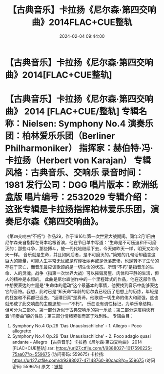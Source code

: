 ﻿---
title: 【古典音乐】卡拉扬《尼尔森·第四交响曲》2014FLAC+CUE整轨
date: 2024-02-04 09:44:00
categories: 古典音乐、新世纪、纯音雅乐
tags: 纯音雅乐
---
# 【古典音乐】卡拉扬《尼尔森·第四交响曲》2014[FLAC+CUE整轨]

【古典音乐】卡拉扬《尼尔森·第四交响曲》 2014
[FLAC+CUE/整轨]
专辑名称：Nielsen: Symphony No.4
演奏乐团：柏林爱乐乐团（Berliner Philharmoniker）
指挥家：赫伯特·冯·卡拉扬（Herbert von Karajan）
专辑风格：古典音乐、交响乐
录音时间：1981
发行公司：DGG
唱片版本：欧洲纸盒版
唱片编号：2532029
专辑介绍：
这张专辑是卡拉扬指挥柏林爱乐乐团，演奏尼尔森《第四交响曲》。
==========
《第四交响曲“不朽”》作品29，作于1916年第一次世界大战期间。同年2月1日由尼尔森亲自指挥在哥本哈根首演，他在节目单中写道：“生命是不可压迫和不可磨灭的；那些斗争，那些搏斗，被一代代地继续下去，今天如昨天一样，明天又如今天一样。
音乐就是生命，并且如同后者，是不可磨灭的。”简短的几句话却蕴含这巨大的能量，可能人生平常无忧或是辉煌壮丽再或是低落悲惨，也逆转不了生命的存在于灭亡，而音乐最应该歌颂的是一切生命的状态。所谓“不朽”是指音乐的生命、人的灵魂。战争（指第一次世界大战）可以摧毁房屋、肉体和平静的生活，但人的精神是永恒的。
此曲是尼尔森创作中的一个里程碑式的作品，他在这部作品中想要表达的主题是“生命体的运动”这个最基本的事情，他要找到音乐中能够表达它的音符。我想，此时已是“知天命”年龄的尼尔森已经历了思想上的历练，年轻是的狂妄和不羁都已远去，“返璞归真”是真谛，他歌颂一切生命的伟大和顽强，这也就形成了此交响曲的主题思想——“不朽”。
乐曲没有调性标记，为单乐章结构，但可分为三部分。第一部分近似于古典交响乐的第一乐章；第二部分速度稍快有着“间奏曲”般的性质；第三部分情绪紧张而富于戏剧性。
专辑曲目：
01. Symphony No.4 Op.29 'Das Unausloschliche' - 1. Allegro -
Poco allegretto
02. Symphony No.4 Op.29 'Das Unausloschliche' - 2. Poco adagio
quasi andante - Allegro
【古典音乐】卡拉扬《尼尔森·第四交响曲》 2014 [FLAC+CUE整轨].rar: https://url27.ctfile.com/f/9388027-1017590225-75aa07?p=559675
(访问密码: 559675)
卡拉扬: https://url27.ctfile.com/d/9388027-47148760-80cac8?p=559675
(访问密码: 559675)
原文：[链接](https://blog.sina.com.cn/s/blog_1647c7e76010314d7.html)